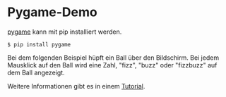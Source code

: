 # Pygame-Demo

[pygame](http://pygame.org/) kann mit pip installiert werden. 

    $ pip install pygame

 Bei dem folgenden Beispiel hüpft ein Ball über den Bildschirm. Bei jedem 
 Mausklick auf den Ball wird eine Zahl, "fizz", "buzz" oder "fizzbuzz" auf dem 
 Ball angezeigt. 

Weitere Informationen gibt es in einem 
[Tutorial](http://pygame.org/docs/tut/PygameIntro.html). 
